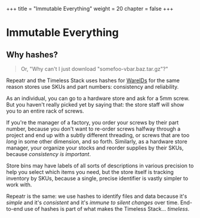 +++
title = "Immutable Everything"
weight = 20
chapter = false
+++

Immutable Everything
====================


Why hashes?
-----------

> Or, "Why can't I just download "somefoo-vbar.baz.tar.gz"?"

Repeatr and the Timeless Stack uses hashes for [WareIDs](/glossary#wareid) for the same reason stores use SKUs and part numbers: consistency and reliability.

As an individual, you can go to a hardware store and ask for a 5mm screw.  But you haven't really picked yet by saying that: the store staff will show you to an entire rack of screws.

If you're the manager of a factory, you order your screws by their part number, because you don't want to re-order screws halfway through a project and end up with a subtly different threading, or screws that are too *long* in some other dimension, and so forth.
Similarly, as a hardware store manager, your organize your stocks and reorder supplies by their SKUs, because *consistency is important*.

Store bins may have labels of all sorts of descriptions in various precision to help you select which items you need, but the store itself is tracking inventory by SKUs, because a single, precise identifier is vastly simpler to work with.

Repeatr is the same: we use hashes to identify files and data because it's *simple* and it's *consistent* and it's *immune to silent changes* over time.
End-to-end use of hashes is part of what makes the Timeless Stack... *timeless*.
